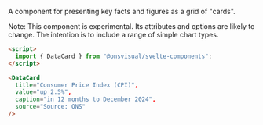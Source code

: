 A component for presenting key facts and figures as a grid of "cards".

Note: This component is experimental. Its attributes and options are likely to change. The intention is to include a range of simple chart types.

<!-- prettier-ignore -->
```html
<script>
  import { DataCard } from "@onsvisual/svelte-components";
</script>

<DataCard
  title="Consumer Price Index (CPI)",
  value="up 2.5%",
  caption="in 12 months to December 2024",
  source="Source: ONS"
/>
```
